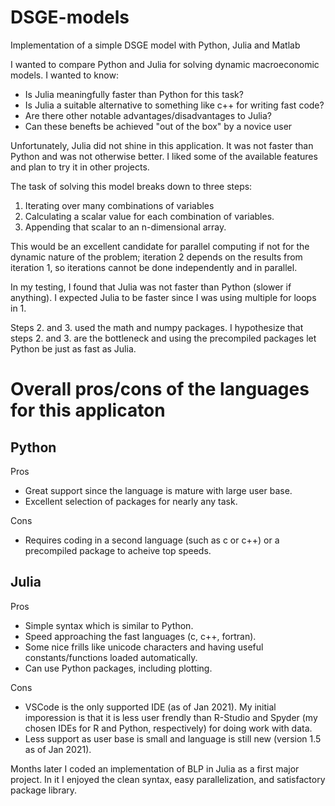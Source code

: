 # DSGE-models
Implementation of a simple DSGE model with Python, Julia and Matlab

I wanted to compare Python and Julia for solving dynamic macroeconomic models. I wanted to know:
- Is Julia meaningfully faster than Python for this task?
- Is Julia a suitable alternative to something like c++ for writing fast code?
- Are there other notable advantages/disadvantages to Julia?
- Can these benefts be achieved "out of the box" by a novice user

Unfortunately, Julia did not shine in this application. It was not faster than Python and was not otherwise better. I liked some of the available features and plan to try it in other projects.

The task of solving this model breaks down to three steps:
1. Iterating over many combinations of variables
2. Calculating a scalar value for each combination of variables.
3. Appending that scalar to an n-dimensional array.

This would be an excellent candidate for parallel computing if not for the dynamic nature of the problem; iteration 2 depends on the results from iteration 1, so iterations cannot be done independently and in parallel.

In my testing, I found that Julia was not faster than Python (slower if anything). I expected Julia to be faster since I was using multiple for loops in 1.

Steps 2. and 3. used the math and numpy packages. I hypothesize that steps 2. and 3. are the bottleneck and using the precompiled packages let Python be just as fast as Julia. 

# Overall pros/cons of the languages for this applicaton

## Python
Pros
- Great support since the language is mature with large user base.
- Excellent selection of packages for nearly any task.

Cons
- Requires coding in a second language (such as c or c++) or a precompiled package to acheive top speeds.


## Julia
Pros
- Simple syntax which is similar to Python.
- Speed approaching the fast languages (c, c++, fortran).
- Some nice frills like unicode characters and having useful constants/functions loaded automatically.
- Can use Python packages, including plotting.

Cons
- VSCode is the only supported IDE (as of Jan 2021). My initial imporession is that it is less user frendly than R-Studio and Spyder (my chosen IDEs for R and Python, respectively) for doing work with data.
- Less support as user base is small and language is still new (version 1.5 as of Jan 2021).

Months later I coded an implementation of BLP in Julia as a first major project. In it I enjoyed the clean syntax, easy parallelization, and satisfactory package library.
